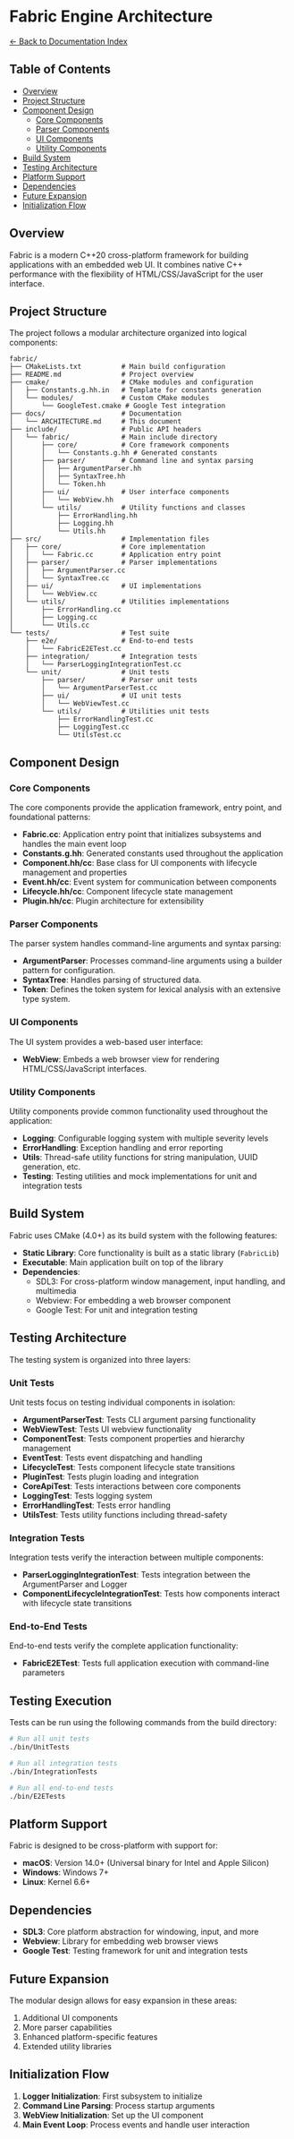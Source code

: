 # Fabric Engine Architecture

[← Back to Documentation Index](DOCUMENTATION.md)

## Table of Contents
- [Overview](#overview)
- [Project Structure](#project-structure)
- [Component Design](#component-design)
  - [Core Components](#core-components)
  - [Parser Components](#parser-components)
  - [UI Components](#ui-components)
  - [Utility Components](#utility-components)
- [Build System](#build-system)
- [Testing Architecture](#testing-architecture)
- [Platform Support](#platform-support)
- [Dependencies](#dependencies)
- [Future Expansion](#future-expansion)
- [Initialization Flow](#initialization-flow)

## Overview

Fabric is a modern C++20 cross-platform framework for building applications with an embedded web UI. It combines native C++ performance with the flexibility of HTML/CSS/JavaScript for the user interface.

## Project Structure

The project follows a modular architecture organized into logical components:

```
fabric/
├── CMakeLists.txt          # Main build configuration
├── README.md               # Project overview
├── cmake/                  # CMake modules and configuration
│   ├── Constants.g.hh.in   # Template for constants generation
│   └── modules/            # Custom CMake modules
│       └── GoogleTest.cmake # Google Test integration
├── docs/                   # Documentation
│   └── ARCHITECTURE.md     # This document
├── include/                # Public API headers
│   └── fabric/             # Main include directory
│       ├── core/           # Core framework components
│       │   └── Constants.g.hh # Generated constants
│       ├── parser/         # Command line and syntax parsing
│       │   ├── ArgumentParser.hh
│       │   ├── SyntaxTree.hh
│       │   └── Token.hh
│       ├── ui/             # User interface components
│       │   └── WebView.hh
│       └── utils/          # Utility functions and classes
│           ├── ErrorHandling.hh
│           ├── Logging.hh
│           └── Utils.hh
├── src/                    # Implementation files
│   ├── core/               # Core implementation
│   │   └── Fabric.cc       # Application entry point
│   ├── parser/             # Parser implementations
│   │   ├── ArgumentParser.cc
│   │   └── SyntaxTree.cc
│   ├── ui/                 # UI implementations
│   │   └── WebView.cc
│   └── utils/              # Utilities implementations
│       ├── ErrorHandling.cc
│       ├── Logging.cc
│       └── Utils.cc
└── tests/                  # Test suite
    ├── e2e/                # End-to-end tests
    │   └── FabricE2ETest.cc
    ├── integration/        # Integration tests
    │   └── ParserLoggingIntegrationTest.cc
    └── unit/               # Unit tests
        ├── parser/         # Parser unit tests
        │   └── ArgumentParserTest.cc
        ├── ui/             # UI unit tests
        │   └── WebViewTest.cc
        └── utils/          # Utilities unit tests
            ├── ErrorHandlingTest.cc
            ├── LoggingTest.cc
            └── UtilsTest.cc
```

## Component Design

### Core Components

The core components provide the application framework, entry point, and foundational patterns:

- **Fabric.cc**: Application entry point that initializes subsystems and handles the main event loop
- **Constants.g.hh**: Generated constants used throughout the application
- **Component.hh/cc**: Base class for UI components with lifecycle management and properties
- **Event.hh/cc**: Event system for communication between components
- **Lifecycle.hh/cc**: Component lifecycle state management
- **Plugin.hh/cc**: Plugin architecture for extensibility

### Parser Components

The parser system handles command-line arguments and syntax parsing:

- **ArgumentParser**: Processes command-line arguments using a builder pattern for configuration.
- **SyntaxTree**: Handles parsing of structured data.
- **Token**: Defines the token system for lexical analysis with an extensive type system.

### UI Components

The UI system provides a web-based user interface:

- **WebView**: Embeds a web browser view for rendering HTML/CSS/JavaScript interfaces.

### Utility Components

Utility components provide common functionality used throughout the application:

- **Logging**: Configurable logging system with multiple severity levels
- **ErrorHandling**: Exception handling and error reporting
- **Utils**: Thread-safe utility functions for string manipulation, UUID generation, etc.
- **Testing**: Testing utilities and mock implementations for unit and integration tests

## Build System

Fabric uses CMake (4.0+) as its build system with the following features:

- **Static Library**: Core functionality is built as a static library (`FabricLib`)
- **Executable**: Main application built on top of the library
- **Dependencies**:
  - SDL3: For cross-platform window management, input handling, and multimedia
  - Webview: For embedding a web browser component
  - Google Test: For unit and integration testing

## Testing Architecture

The testing system is organized into three layers:

### Unit Tests

Unit tests focus on testing individual components in isolation:

- **ArgumentParserTest**: Tests CLI argument parsing functionality
- **WebViewTest**: Tests UI webview functionality
- **ComponentTest**: Tests component properties and hierarchy management
- **EventTest**: Tests event dispatching and handling
- **LifecycleTest**: Tests component lifecycle state transitions
- **PluginTest**: Tests plugin loading and integration
- **CoreApiTest**: Tests interactions between core components
- **LoggingTest**: Tests logging system
- **ErrorHandlingTest**: Tests error handling
- **UtilsTest**: Tests utility functions including thread-safety

### Integration Tests

Integration tests verify the interaction between multiple components:

- **ParserLoggingIntegrationTest**: Tests integration between the ArgumentParser and Logger
- **ComponentLifecycleIntegrationTest**: Tests how components interact with lifecycle state transitions

### End-to-End Tests

End-to-end tests verify the complete application functionality:

- **FabricE2ETest**: Tests full application execution with command-line parameters

## Testing Execution

Tests can be run using the following commands from the build directory:

```bash
# Run all unit tests
./bin/UnitTests

# Run all integration tests
./bin/IntegrationTests

# Run all end-to-end tests
./bin/E2ETests
```

## Platform Support

Fabric is designed to be cross-platform with support for:

- **macOS**: Version 14.0+ (Universal binary for Intel and Apple Silicon)
- **Windows**: Windows 7+
- **Linux**: Kernel 6.6+

## Dependencies

- **SDL3**: Core platform abstraction for windowing, input, and more
- **Webview**: Library for embedding web browser views
- **Google Test**: Testing framework for unit and integration tests

## Future Expansion

The modular design allows for easy expansion in these areas:

1. Additional UI components
2. More parser capabilities
3. Enhanced platform-specific features
4. Extended utility libraries

## Initialization Flow

1. **Logger Initialization**: First subsystem to initialize
2. **Command Line Parsing**: Process startup arguments
3. **WebView Initialization**: Set up the UI component
4. **Main Event Loop**: Process events and handle user interaction
